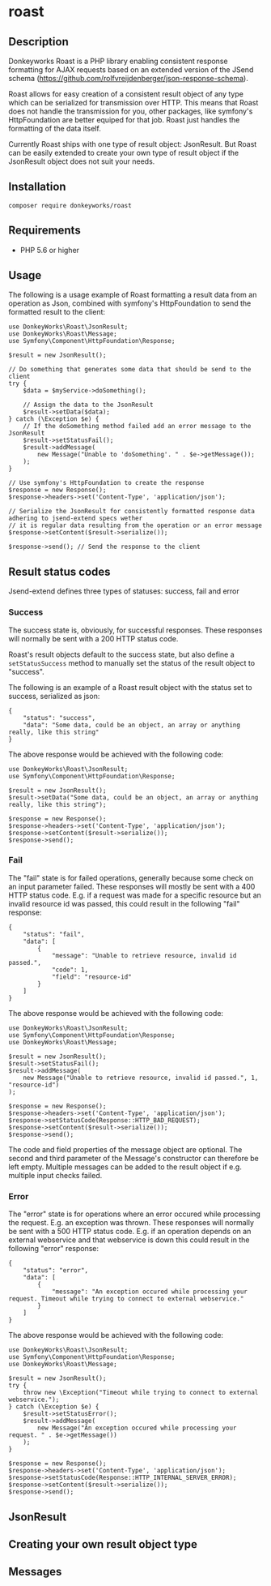 # roast

## Description

Donkeyworks Roast is a PHP library enabling consistent response formatting for AJAX requests based on an extended version of the JSend schema (https://github.com/rolfvreijdenberger/json-response-schema).

Roast allows for easy creation of a consistent result object of any type which can be serialized for transmission over HTTP. This means that Roast does not handle the transmission for you, other packages, like symfony's HttpFoundation are better equiped for that job. Roast just handles the formatting of the data itself.

Currently Roast ships with one type of result object: JsonResult. But Roast can be easily extended to create your own type of result object if the JsonResult object does not suit your needs.

## Installation

```
composer require donkeyworks/roast
```

## Requirements

- PHP 5.6 or higher

## Usage

The following is a usage example of Roast formatting a result data from an operation as Json, combined with symfony's HttpFoundation to send the formatted result to the client:

```
use DonkeyWorks\Roast\JsonResult;
use DonkeyWorks\Roast\Message;
use Symfony\Component\HttpFoundation\Response;

$result = new JsonResult();

// Do something that generates some data that should be send to the client
try {
    $data = $myService->doSomething();

    // Assign the data to the JsonResult
    $result->setData($data);
} catch (\Exception $e) {
    // If the doSomething method failed add an error message to the JsonResult
    $result->setStatusFail();
    $result->addMessage(
        new Message("Unable to 'doSomething'. " . $e->getMessage());
    );
}

// Use symfony's HttpFoundation to create the response
$response = new Response();
$response->headers->set('Content-Type', 'application/json');

// Serialize the JsonResult for consistently formatted response data adhering to jsend-extend specs wether
// it is regular data resulting from the operation or an error message
$response->setContent($result->serialize());

$response->send(); // Send the response to the client
```

## Result status codes

Jsend-extend defines three types of statuses: success, fail and error

### Success
The success state is, obviously, for successful responses. These responses will normally be sent with a 200 HTTP status code.

Roast's result objects default to the success state, but also define a `setStatusSuccess` method to manually set the status of the result object to "success".

The following is an example of a Roast result object with the status set to success, serialized as json: 

```
{
    "status": "success",
    "data": "Some data, could be an object, an array or anything really, like this string"
}
```
The above response would be achieved with the following code:
```
use DonkeyWorks\Roast\JsonResult;
use Symfony\Component\HttpFoundation\Response;

$result = new JsonResult();
$result->setData("Some data, could be an object, an array or anything really, like this string");

$response = new Response();
$response->headers->set('Content-Type', 'application/json');
$response->setContent($result->serialize());
$response->send();
```
### Fail
The "fail" state is for failed operations, generally because some check on an input parameter failed. These responses will mostly be sent with a 400 HTTP status code. E.g. if a request was made for a specific resource but an invalid resource id was passed, this could result in the following "fail" response:
```
{
    "status": "fail",
    "data": [
        {
            "message": "Unable to retrieve resource, invalid id passed.",
            "code": 1,
            "field": "resource-id"
        }
    ]
}
```
The above response would be achieved with the following code:
```
use DonkeyWorks\Roast\JsonResult;
use Symfony\Component\HttpFoundation\Response;
use DonkeyWorks\Roast\Message;

$result = new JsonResult();
$result->setStatusFail();
$result->addMessage(
    new Message("Unable to retrieve resource, invalid id passed.", 1, "resource-id")
);

$response = new Response();
$response->headers->set('Content-Type', 'application/json');
$response->setStatusCode(Response::HTTP_BAD_REQUEST);
$response->setContent($result->serialize());
$response->send();
```
The code and field properties of the message object are optional. The second and third parameter of the Message's constructor can therefore be left empty. Multiple messages can be added to the result object if e.g. multiple input checks failed.

### Error
The "error" state is for operations where an error occured while processing the request. E.g. an exception was thrown. These responses will normally be sent with a 500 HTTP status code. E.g. if an operation depends on an external webservice and that webservice is down this could result in the following "error" response:

```
{
    "status": "error",
    "data": [
        {
            "message": "An exception occured while processing your request. Timeout while trying to connect to external webservice."
        }
    ]
}
```
The above response would be achieved with the following code:
```
use DonkeyWorks\Roast\JsonResult;
use Symfony\Component\HttpFoundation\Response;
use DonkeyWorks\Roast\Message;

$result = new JsonResult();
try {
    throw new \Exception("Timeout while trying to connect to external webservice.");
} catch (\Exception $e) {
    $result->setStatusError();
    $result->addMessage(
        new Message("An exception occured while processing your request. " . $e->getMessage())
    );
}

$response = new Response();
$response->headers->set('Content-Type', 'application/json');
$response->setStatusCode(Response::HTTP_INTERNAL_SERVER_ERROR);
$response->setContent($result->serialize());
$response->send();
```

## JsonResult

## Creating your own result object type

## Messages